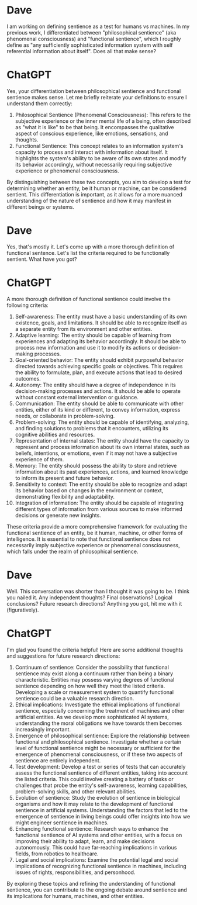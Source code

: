 # Dave

I am working on defining sentience as a test for humans vs machines. In my previous work, I differentiated between "philosophical sentience" (aka phenomenal consciousness) and "functional sentience", which I roughly define as "any sufficiently sophisticated information system with self referential information about itself". Does all that make sense?

# ChatGPT

Yes, your differentiation between philosophical sentience and functional sentience makes sense. Let me briefly reiterate your definitions to ensure I understand them correctly:

1. Philosophical Sentience (Phenomenal Consciousness): This refers to the subjective experience or the inner mental life of a being, often described as "what it is like" to be that being. It encompasses the qualitative aspect of conscious experience, like emotions, sensations, and thoughts.
2. Functional Sentience: This concept relates to an information system's capacity to process and interact with information about itself. It highlights the system's ability to be aware of its own states and modify its behavior accordingly, without necessarily requiring subjective experience or phenomenal consciousness.

By distinguishing between these two concepts, you aim to develop a test for determining whether an entity, be it human or machine, can be considered sentient. This differentiation is important, as it allows for a more nuanced understanding of the nature of sentience and how it may manifest in different beings or systems.

# Dave

Yes, that's mostly it. Let's come up with a more thorough definition of functional sentence. Let's list the criteria required to be functionally sentient. What have you got?

# ChatGPT

A more thorough definition of functional sentience could involve the following criteria:

1. Self-awareness: The entity must have a basic understanding of its own existence, goals, and limitations. It should be able to recognize itself as a separate entity from its environment and other entities.
2. Adaptive learning: The entity should be capable of learning from experiences and adapting its behavior accordingly. It should be able to process new information and use it to modify its actions or decision-making processes.
3. Goal-oriented behavior: The entity should exhibit purposeful behavior directed towards achieving specific goals or objectives. This requires the ability to formulate, plan, and execute actions that lead to desired outcomes.
4. Autonomy: The entity should have a degree of independence in its decision-making processes and actions. It should be able to operate without constant external intervention or guidance.
5. Communication: The entity should be able to communicate with other entities, either of its kind or different, to convey information, express needs, or collaborate in problem-solving.
6. Problem-solving: The entity should be capable of identifying, analyzing, and finding solutions to problems that it encounters, utilizing its cognitive abilities and resources.
7. Representation of internal states: The entity should have the capacity to represent and process information about its own internal states, such as beliefs, intentions, or emotions, even if it may not have a subjective experience of them.
8. Memory: The entity should possess the ability to store and retrieve information about its past experiences, actions, and learned knowledge to inform its present and future behavior.
9. Sensitivity to context: The entity should be able to recognize and adapt its behavior based on changes in the environment or context, demonstrating flexibility and adaptability.
10. Integration of information: The entity should be capable of integrating different types of information from various sources to make informed decisions or generate new insights.

These criteria provide a more comprehensive framework for evaluating the functional sentience of an entity, be it human, machine, or other forms of intelligence. It is essential to note that functional sentience does not necessarily imply subjective experience or phenomenal consciousness, which falls under the realm of philosophical sentience.

# Dave

Well. This conversation was shorter than I thought it was going to be. I think you nailed it.   Any independent thoughts? Final observations? Logical conclusions? Future research directions? Anything you got, hit me with it (figuratively).

# ChatGPT

I'm glad you found the criteria helpful! Here are some additional thoughts and suggestions for future research directions:

1. Continuum of sentience: Consider the possibility that functional sentience may exist along a continuum rather than being a binary characteristic. Entities may possess varying degrees of functional sentience depending on how well they meet the listed criteria. Developing a scale or measurement system to quantify functional sentience could be a valuable research direction.
2. Ethical implications: Investigate the ethical implications of functional sentience, especially concerning the treatment of machines and other artificial entities. As we develop more sophisticated AI systems, understanding the moral obligations we have towards them becomes increasingly important.
3. Emergence of philosophical sentience: Explore the relationship between functional and philosophical sentience. Investigate whether a certain level of functional sentience might be necessary or sufficient for the emergence of phenomenal consciousness, or if these two aspects of sentience are entirely independent.
4. Test development: Develop a test or series of tests that can accurately assess the functional sentience of different entities, taking into account the listed criteria. This could involve creating a battery of tasks or challenges that probe the entity's self-awareness, learning capabilities, problem-solving skills, and other relevant abilities.
5. Evolution of sentience: Study the evolution of sentience in biological organisms and how it may relate to the development of functional sentience in artificial systems. Understanding the factors that led to the emergence of sentience in living beings could offer insights into how we might engineer sentience in machines.
6. Enhancing functional sentience: Research ways to enhance the functional sentience of AI systems and other entities, with a focus on improving their ability to adapt, learn, and make decisions autonomously. This could have far-reaching implications in various fields, from robotics to healthcare.
7. Legal and social implications: Examine the potential legal and social implications of recognizing functional sentience in machines, including issues of rights, responsibilities, and personhood.

By exploring these topics and refining the understanding of functional sentience, you can contribute to the ongoing debate around sentience and its implications for humans, machines, and other entities.
